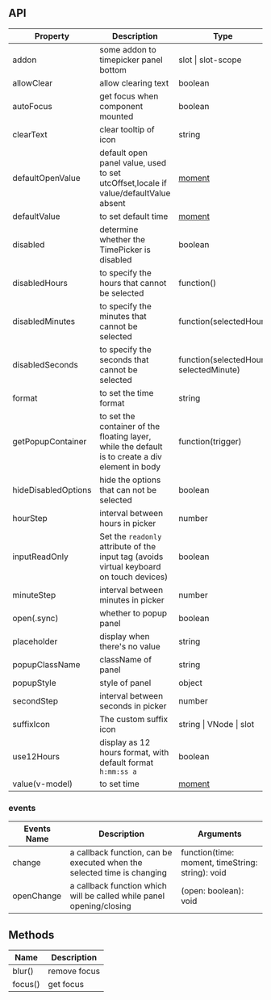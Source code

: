 ## API

| Property | Description | Type | Default |
| --- | --- | --- | --- |
| addon | some addon to timepicker panel bottom | slot \| slot-scope | - |
| allowClear | allow clearing text | boolean | true |
| autoFocus | get focus when component mounted | boolean | false |
| clearText | clear tooltip of icon | string | clear |
| defaultOpenValue | default open panel value, used to set utcOffset,locale if value/defaultValue absent | [moment](http://momentjs.com/) | moment() |
| defaultValue | to set default time | [moment](http://momentjs.com/) | - |
| disabled | determine whether the TimePicker is disabled | boolean | false |
| disabledHours | to specify the hours that cannot be selected | function() | - |
| disabledMinutes | to specify the minutes that cannot be selected | function(selectedHour) | - |
| disabledSeconds | to specify the seconds that cannot be selected | function(selectedHour, selectedMinute) | - |
| format | to set the time format | string | "HH:mm:ss" |
| getPopupContainer | to set the container of the floating layer, while the default is to create a div element in body | function(trigger) | - |
| hideDisabledOptions | hide the options that can not be selected | boolean | false |
| hourStep | interval between hours in picker | number | 1 |
| inputReadOnly | Set the `readonly` attribute of the input tag (avoids virtual keyboard on touch devices) | boolean | false |
| minuteStep | interval between minutes in picker | number | 1 |
| open(.sync) | whether to popup panel | boolean | false |
| placeholder | display when there's no value | string | "Select a time" |
| popupClassName | className of panel | string | '' |
| popupStyle | style of panel | object | - |
| secondStep | interval between seconds in picker | number | 1 |
| suffixIcon | The custom suffix icon | string \| VNode \| slot | - |
| use12Hours | display as 12 hours format, with default format `h:mm:ss a` | boolean | false |
| value(v-model) | to set time | [moment](http://momentjs.com/) | - |

### events

| Events Name | Description | Arguments |
| --- | --- | --- |
| change | a callback function, can be executed when the selected time is changing | function(time: moment, timeString: string): void |
| openChange | a callback function which will be called while panel opening/closing | (open: boolean): void |

## Methods

| Name    | Description  |
| ------- | ------------ |
| blur()  | remove focus |
| focus() | get focus    |
